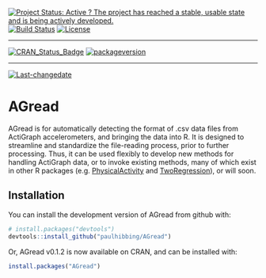 
[![Project Status: Active ? The project has reached a stable, usable
state and is being actively
developed.](http://www.repostatus.org/badges/latest/active.svg)](http://www.repostatus.org/#active)
[![Build
Status](https://travis-ci.org/paulhibbing/AGread.svg?branch=master)](https://travis-ci.org/paulhibbing/AGread)
[![License](https://img.shields.io/badge/license-GPL-blue.svg)](http://www.gnu.org/licenses/gpl-3.0.html)

-----

[![CRAN\_Status\_Badge](http://www.r-pkg.org/badges/version/AGread)](https://cran.r-project.org/package=AGread)
[![packageversion](https://img.shields.io/badge/Package%20version-0.1.2.9000-orange.svg?style=flat-square)](commits/master)

-----

[![Last-changedate](https://img.shields.io/badge/last%20change-2018--04--19-yellowgreen.svg)](/commits/master)

<!-- README.md is generated from README.Rmd. Please edit that file -->

# AGread

AGread is for automatically detecting the format of .csv data files from
ActiGraph accelerometers, and bringing the data into R. It is designed
to streamline and standardize the file-reading process, prior to further
processing. Thus, it can be used flexibly to develop new methods for
handling ActiGraph data, or to invoke existing methods, many of which
exist in other R packages (e.g.
[PhysicalActivity](https://cran.r-project.org/package=PhysicalActivity)
and [TwoRegression](https://cran.r-project.org/package=TwoRegression)),
or will soon.

## Installation

You can install the development version of AGread from github with:

``` r
# install.packages("devtools")
devtools::install_github("paulhibbing/AGread")
```

Or, AGread v0.1.2 is now available on CRAN, and can be installed with:

``` r
install.packages("AGread")
```
